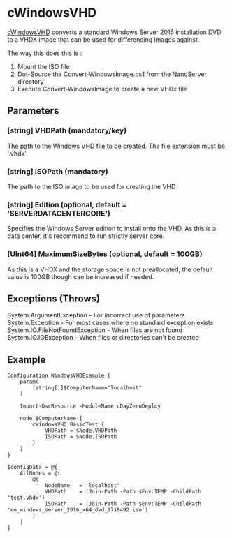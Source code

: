 # cWindowsVHD
[cWindowsVHD](https://github.com/darrenstarr/cDayZeroDeploy/tree/master/DSCResources/cWindowsVHD) converts a standard Windows Server 2016 installation DVD to a VHDX image that can be used for differencing images against. 

The way this does this is :
 1. Mount the ISO file
 2. Dot-Source the Convert-WindowsImage.ps1 from the NanoServer directory
 3. Execute Convert-WindowsImage to create a new VHDx file

## Parameters
### [string] VHDPath (mandatory/key)
The path to the Windows VHD file to be created. The file extension must be '.vhdx'
### [string] ISOPath (mandatory)
The path to the ISO image to be used for creating the VHD
### [string] Edition (optional, default = 'SERVERDATACENTERCORE')
Specifies the Windows Server edition to install onto the VHD. As this is a data center, it's recommend to run strictly server core.
### [UInt64] MaximumSizeBytes (optional, default = 100GB)
As this is a VHDX and the storage space is not preallocated, the default value is 100GB though can be increased if needed.

## Exceptions (Throws)
System.ArgumentException - For incorrect use of parameters
System.Exception - For most cases where no standard exception exists
System.IO.FileNotFoundException - When files are not found
System.IO.IOException - When files or directories can't be created

## Example

```
Configuration WindowsVHDExample {
    param(
        [string[]]$ComputerName="localhost"
    )
    
    Import-DscResource -ModuleName cDayZeroDeploy

    node $ComputerName {
        cWindowsVHD BasicTest {
            VHDPath = $Node.VHDPath
            ISOPath = $Node.ISOPath
        }
    }
}

$configData = @{
    AllNodes = @(
        @{
            NodeName   = 'localhost'
            VHDPath    = (Join-Path -Path $Env:TEMP -ChildPath 'test.vhdx')
            ISOPath    = (Join-Path -Path $Env:TEMP -ChildPath 'en_windows_server_2016_x64_dvd_9718492.iso') 
        }
    )
}
```
